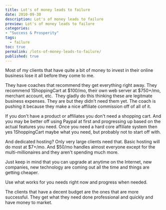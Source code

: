 ```yaml
---
title: Lot's of money leads to failure
date: 2010-09-30
description: Lot's of money leads to failure
preview: Lot's of money leads to failure
categories:
- "Success & Prosperity"
tags:
  - failure
toc: true
permalink: /lots-of-money-leads-to-failure/
published: true
---
```

Most of my clients that have quite a bit of money to invest in their online business lose it all before they come to me.

They have coaches that recommend they get everything right away. They recommend 1ShoppingCart at $100/mo, their own web server at $750+/mo, merchant account, etc.  They gladly do this thinking these are legitmate business expenses. They are but they didn't need them yet. The coach is pushing it because they make a nice affiliate commission off of all of it.

If you don't have a product or affiliates you don't need a shopping cart. And you may be better off using Paypal at first and progressing up based on the actual features you need. Once you need a hard core affiliate system then yes 1ShoppingCart maybe what you need, but probably not to start off with.

And dedicated hosting? Only very large clients need that. Basic hosting will do most at $7+/mo. And $50/mo handles almost everyone except for the multi-millionaires and they aren't spending much more.

Just keep in mind that you can upgrade at anytime on the Internet, new companies, new technology are coming out all the time and things are getting cheaper.

Use what works for you needs right now and progress when needed.

The clients that have a decent budget are the ones that are more successful. They get what they need done professional and quickly and have money to market.
